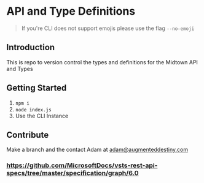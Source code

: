 # API and Type Definitions

> If you're CLI does not support emojis please use the flag `--no-emoji`

## Introduction

This is repo to version control the types and definitions for the Midtown API and Types

## Getting Started

1. `npm i`
2. `node index.js`
3. Use the CLI Instance

## Contribute

Make a branch and the contact Adam at adam@augmenteddestiny.com

### https://github.com/MicrosoftDocs/vsts-rest-api-specs/tree/master/specification/graph/6.0
